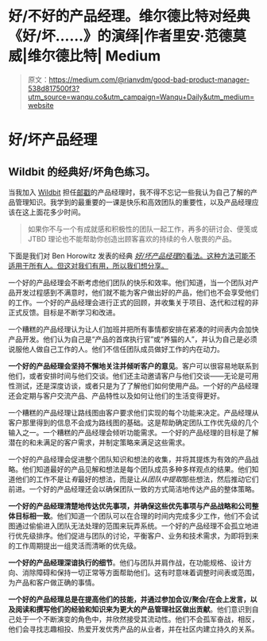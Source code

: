 # 好/不好的产品经理。维尔德比特对经典《好/坏……》的演绎|作者里安·范德莫威|维尔德比特| Medium

> 原文：<https://medium.com/@rianvdm/good-bad-product-manager-538d817500f3?utm_source=wanqu.co&utm_campaign=Wanqu+Daily&utm_medium=website>

# 好/坏产品经理

## Wildbit 的经典好/坏角色练习。

当我加入 [Wildbit](https://wildbit.com/) 担任[邮戳](https://postmarkapp.com/)的产品经理时，我不得不忘记一些我认为自己了解的产品管理知识。我学到的最重要的一课是快乐和高效团队的重要性，以及产品经理应该在这上面花多少时间。

> 如果你不与一个有成就感和积极性的团队一起工作，再多的研讨会、便笺或 JTBD 理论也不能帮助你创造出顾客喜欢的持续的令人敬畏的产品。

下面是我们对 Ben Horowitz 发表的经典 [*好/坏产品经理*的看法。这种方法可能不适用于所有人。但这对我们有用，所以我们想分享。](https://a16z.com/2012/06/15/good-product-managerbad-product-manager/)



一个好的产品经理会不断考虑他们团队的快乐和效率。他们知道，当一个团队对产品开发过程感到不满意时，他们就不能为客户做出好的产品，他们也不会享受他们的工作。一个好的产品经理会进行正式的回顾，并收集关于项目、迭代和过程的非正式反馈。目标是不断学习和改进。

一个糟糕的产品经理认为让人们加班并把所有事情都安排在紧凑的时间表内会加快产品开发。他们认为自己是“产品的首席执行官”或“养猫的人”，并认为自己是必须说服他人做自己工作的人。他们不信任团队成员做好工作的内在动力。



**一个好的产品经理会坚持不懈地关注并倾听客户的意见**。客户可以很容易地联系到他们，或者安排时间与他们交谈。他们还主动邀请客户与他们交谈——无论是可用性测试，还是深度访谈，或者只是为了了解他们如何使用产品。一个好的产品经理还会定期与客户交流产品、产品特性以及如何让他们的生活变得更好。

一个糟糕的产品经理让路线图由客户要求他们实现的每个功能来决定。产品经理从客户那里得到的信息不会成为路线图的基础。这是帮助确定团队工作优先级的几个输入之一。一个糟糕的产品经理会倾听功能需求。一个好的产品经理的目标是了解潜在的和未满足的客户需求，并制定策略来满足这些需求。



一个好的产品经理会促进整个团队知识和想法的收集，并将其提炼为有效的产品战略。他们知道最好的产品见解和想法是每个团队成员多种多样观点的结果。他们知道他们的工作不是让*有*最好的想法，而是让*从团队中提取*那些想法，然后推动它们前进。一个好的产品经理还会以确保团队一致的方式简洁地传达产品的整体策略。



**一个好的产品经理清楚地传达优先事项，并确保这些优先事项与产品战略和公司整体目标相一致**。他们知道一个团队可以在合理的时间内完成多少工作，他们不会试图通过偷偷进入团队无法处理的范围来玩弄系统。一个好的产品经理不会孤立地进行优先级排序。他们促进与团队的讨论，平衡客户、业务和技术需求，为即将到来的工作周期提出一组灵活而清晰的优先级。



**一个好的产品经理深谙执行的细节**。他们与团队并肩作战，在功能规格、设计方向、消除障碍和保持一切正常等方面帮助他们。这有时意味着调整时间表或范围，为产品和客户做正确的事情。



**一个好的产品经理总是在提高他们的技能，并通过参加会议/聚会/在会上发言，以及阅读和撰写他们的经验和知识来为更大的产品管理社区做出贡献**。他们意识到自己处于一个不断演变的角色中，并欣然接受其流动性。他们不会孤军奋战，相反，他们会寻找志趣相投、热爱开发优秀产品的从业者，并在社区内建立持久的关系。











